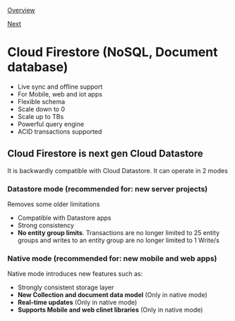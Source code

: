 [Overview](https://github.com/paulowe/gcp/blob/main/readme.md)

[Next](https://github.com/paulowe/gcp/blob/main/cloud-bigtable.md)

# Cloud Firestore (NoSQL, Document database)

- Live sync and offline support
- For Mobile, web and iot apps
- Flexible schema
- Scale down to 0
- Scale up to TBs
- Powerful query engine
- ACID transactions supported


## Cloud Firestore is next gen Cloud Datastore

It is backwardly compatible with Cloud Datastore. It can operate in 2 modes

### Datastore mode (recommended for: new server projects)

Removes some older limitations

- Compatible with Datastore apps
- Strong consistency 
- **No entity group limits**. Transactions are no longer limited to 25 entity groups and writes to an entity group are no longer limited to 1 Write/s

### Native mode (recommended for: new mobile and web apps)

Native mode introduces new features such as:

- Strongly consistent storage layer
- **New Collection and document data model** (Only in native mode)
- **Real-time updates** (Only in native mode)
- **Supports Mobile and web clinet libraries** (Only in native mode)
